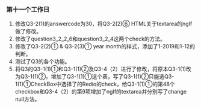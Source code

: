 ### 第十一个工作日
1. 修改Q3-2(1)的answercode为30，将Q3-2(2)⑥ HTML关于textarea的ngIf做了修改。
2. 修改了question3_2_2_6和question3_2_4这两个check的方法。
3. 修改了Q3-2(2)① & Q3-2(3)① year month的样式，添加了1-2019和1-12的判断。
4. 测试了Q3的各个功能。
5. 将Q3的Q3-1(1)①和Q3-1(1)②及Q3-4（2）进行了修改，将原本Q3-1(1)改为Q3-1(1)②，增加了Q3-1(1)①这个表，写了Q3-1(1)②只能选Q3-1(1)①CheckBox中选择了的Redio的check，给Q3-1(1)①的第48个checkbox和Q3-4（2）的第9项增加了ngIf的textarea并分别写了change null方法。